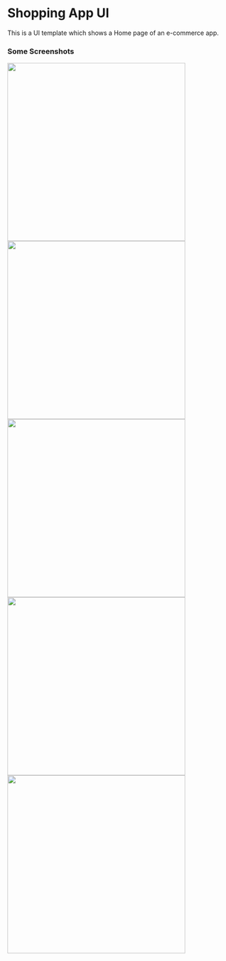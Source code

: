 # Shopping App UI

This is a UI template which shows a Home page of an e-commerce app.


### Some Screenshots

<img src="https://user-images.githubusercontent.com/82588291/124133608-9e92ad00-da9f-11eb-976c-dacf3a41c9a3.png" height="400em">        <img src="https://user-images.githubusercontent.com/82588291/124133636-a6525180-da9f-11eb-960b-9228eeab67e4.png" height="400em"> <img src="https://user-images.githubusercontent.com/82588291/124872214-9a581980-dfe2-11eb-95bb-77489e7a4d41.png" height="400em"> <img src="https://user-images.githubusercontent.com/82588291/124872335-c4a9d700-dfe2-11eb-83d9-a4e7dc3f8721.png" height="400em"> <img src="https://user-images.githubusercontent.com/82588291/124872285-b0fe7080-dfe2-11eb-9f6d-2ee43f308d1a.png" height="400em"> 


